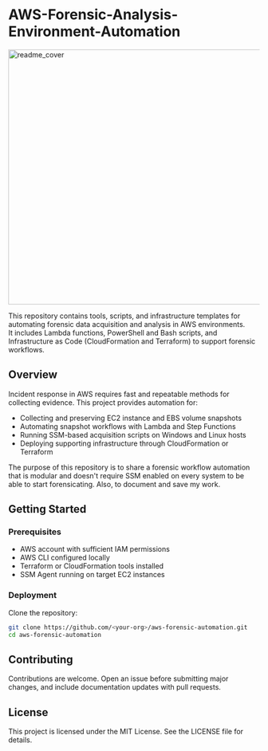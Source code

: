 # AWS-Forensic-Analysis-Environment-Automation

  <img width="1024" height="512" alt="readme_cover" src="https://github.com/user-attachments/assets/8c535277-51b8-451f-8f7b-bb39e47101c2" />


This repository contains tools, scripts, and infrastructure templates for automating forensic data acquisition and analysis in AWS environments.  
It includes Lambda functions, PowerShell and Bash scripts, and Infrastructure as Code (CloudFormation and Terraform) to support forensic workflows.

## Overview

Incident response in AWS requires fast and repeatable methods for collecting evidence. This project provides automation for:

- Collecting and preserving EC2 instance and EBS volume snapshots
- Automating snapshot workflows with Lambda and Step Functions
- Running SSM-based acquisition scripts on Windows and Linux hosts
- Deploying supporting infrastructure through CloudFormation or Terraform

The purpose of this repository is to share a forensic workflow automation that is modular and doesn't require SSM enabled on every system to be able to start forensicating.
Also, to document and save my work.


## Getting Started

### Prerequisites
- AWS account with sufficient IAM permissions  
- AWS CLI configured locally  
- Terraform or CloudFormation tools installed  
- SSM Agent running on target EC2 instances  

### Deployment

Clone the repository:
```bash
git clone https://github.com/<your-org>/aws-forensic-automation.git
cd aws-forensic-automation
```


## Contributing

Contributions are welcome. Open an issue before submitting major changes, and include documentation updates with pull requests.

## License

This project is licensed under the MIT License. See the LICENSE file for details.
